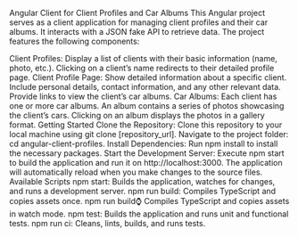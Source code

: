Angular Client for Client Profiles and Car Albums
This Angular project serves as a client application for managing client profiles and their car albums. It interacts with a JSON fake API to retrieve data. The project features the following components:

Client Profiles:
Display a list of clients with their basic information (name, photo, etc.).
Clicking on a client’s name redirects to their detailed profile page.
Client Profile Page:
Show detailed information about a specific client.
Include personal details, contact information, and any other relevant data.
Provide links to view the client’s car albums.
Car Albums:
Each client has one or more car albums.
An album contains a series of photos showcasing the client’s cars.
Clicking on an album displays the photos in a gallery format.
Getting Started
Clone the Repository:
Clone this repository to your local machine using git clone [repository_url].
Navigate to the project folder: cd angular-client-profiles.
Install Dependencies:
Run npm install to install the necessary packages.
Start the Development Server:
Execute npm start to build the application and run it on http://localhost:3000.
The application will automatically reload when you make changes to the source files.
Available Scripts
npm start: Builds the application, watches for changes, and runs a development server.
npm run build: Compiles TypeScript and copies assets once.
npm run build:watch: Compiles TypeScript and copies assets in watch mode.
npm test: Builds the application and runs unit and functional tests.
npm run ci: Cleans, lints, builds, and runs tests.
